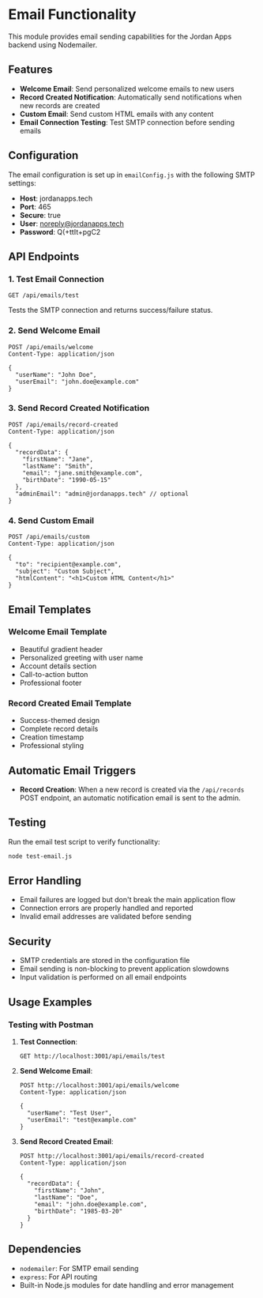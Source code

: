 # Email Functionality

This module provides email sending capabilities for the Jordan Apps backend using Nodemailer.

## Features

- **Welcome Email**: Send personalized welcome emails to new users
- **Record Created Notification**: Automatically send notifications when new records are created
- **Custom Email**: Send custom HTML emails with any content
- **Email Connection Testing**: Test SMTP connection before sending emails

## Configuration

The email configuration is set up in `emailConfig.js` with the following SMTP settings:

- **Host**: jordanapps.tech
- **Port**: 465
- **Secure**: true
- **User**: noreply@jordanapps.tech
- **Password**: Q(+ttIt+pgC2

## API Endpoints

### 1. Test Email Connection

```
GET /api/emails/test
```

Tests the SMTP connection and returns success/failure status.

### 2. Send Welcome Email

```
POST /api/emails/welcome
Content-Type: application/json

{
  "userName": "John Doe",
  "userEmail": "john.doe@example.com"
}
```

### 3. Send Record Created Notification

```
POST /api/emails/record-created
Content-Type: application/json

{
  "recordData": {
    "firstName": "Jane",
    "lastName": "Smith",
    "email": "jane.smith@example.com",
    "birthDate": "1990-05-15"
  },
  "adminEmail": "admin@jordanapps.tech" // optional
}
```

### 4. Send Custom Email

```
POST /api/emails/custom
Content-Type: application/json

{
  "to": "recipient@example.com",
  "subject": "Custom Subject",
  "htmlContent": "<h1>Custom HTML Content</h1>"
}
```

## Email Templates

### Welcome Email Template

- Beautiful gradient header
- Personalized greeting with user name
- Account details section
- Call-to-action button
- Professional footer

### Record Created Email Template

- Success-themed design
- Complete record details
- Creation timestamp
- Professional styling

## Automatic Email Triggers

- **Record Creation**: When a new record is created via the `/api/records` POST endpoint, an automatic notification email is sent to the admin.

## Testing

Run the email test script to verify functionality:

```bash
node test-email.js
```

## Error Handling

- Email failures are logged but don't break the main application flow
- Connection errors are properly handled and reported
- Invalid email addresses are validated before sending

## Security

- SMTP credentials are stored in the configuration file
- Email sending is non-blocking to prevent application slowdowns
- Input validation is performed on all email endpoints

## Usage Examples

### Testing with Postman

1. **Test Connection**:

   ```
   GET http://localhost:3001/api/emails/test
   ```

2. **Send Welcome Email**:

   ```
   POST http://localhost:3001/api/emails/welcome
   Content-Type: application/json

   {
     "userName": "Test User",
     "userEmail": "test@example.com"
   }
   ```

3. **Send Record Created Email**:

   ```
   POST http://localhost:3001/api/emails/record-created
   Content-Type: application/json

   {
     "recordData": {
       "firstName": "John",
       "lastName": "Doe",
       "email": "john.doe@example.com",
       "birthDate": "1985-03-20"
     }
   }
   ```

## Dependencies

- `nodemailer`: For SMTP email sending
- `express`: For API routing
- Built-in Node.js modules for date handling and error management
